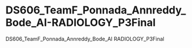 # DS606_TeamF_Ponnada_Annreddy_Bode_AI-RADIOLOGY_P3Final
DS606_TeamF_Ponnada_Annreddy_Bode_AI RADIOLOGY_P3Final
